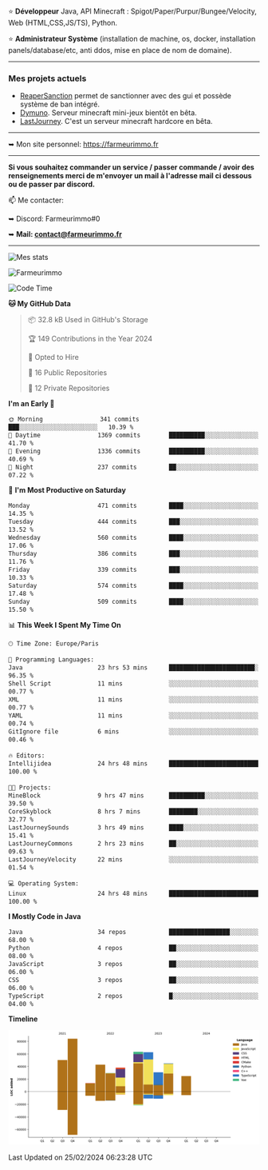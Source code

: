 ⭐ **Développeur** Java, API Minecraft : Spigot/Paper/Purpur/Bungee/Velocity, Web (HTML,CSS,JS/TS), Python.

⭐ **Administrateur Système** (installation de machine, os, docker, installation panels/database/etc, anti ddos, mise en place de nom de domaine).

---

### Mes projets actuels
- [ReaperSanction](https://www.spigotmc.org/resources/reapersanction.89580/) permet de sanctionner avec des gui et possède système de ban intégré.
- [Dymuno](https://discord.gg/dymuno-community-986460742293282886). Serveur minecraft mini-jeux bientôt en bêta.
- [LastJourney](https://lastjourney.fr). C'est un serveur minecraft hardcore en bêta.

---

➥ Mon site personnel: https://farmeurimmo.fr

---

**Si vous souhaitez commander un service / passer commande / avoir des renseignements merci de m'envoyer un mail à l'adresse mail ci dessous ou de passer par discord.**

📫 Me contacter:
 
   ➥ Discord: Farmeurimmo#0
   
   ➥ **Mail: contact@farmeurimmo.fr**

---

![Mes stats](https://github-readme-stats.farmeurimmo.fr/api?username=Farmeurimmo&count_private=true&show_icons=true&theme=radical)

<img src="https://komarev.com/ghpvc/?username=Farmeurimmo" alt="Farmeurimmo" />

<!--START_SECTION:waka-->
![Code Time](http://img.shields.io/badge/Code%20Time-1%2C202%20hrs%2031%20mins-blue)

**🐱 My GitHub Data** 

> 📦 32.8 kB Used in GitHub's Storage 
 > 
> 🏆 149 Contributions in the Year 2024
 > 
> 💼 Opted to Hire
 > 
> 📜 16 Public Repositories 
 > 
> 🔑 12 Private Repositories 
 > 
**I'm an Early 🐤** 

```text
🌞 Morning                341 commits         ███░░░░░░░░░░░░░░░░░░░░░░   10.39 % 
🌆 Daytime                1369 commits        ██████████░░░░░░░░░░░░░░░   41.70 % 
🌃 Evening                1336 commits        ██████████░░░░░░░░░░░░░░░   40.69 % 
🌙 Night                  237 commits         ██░░░░░░░░░░░░░░░░░░░░░░░   07.22 % 
```
📅 **I'm Most Productive on Saturday** 

```text
Monday                   471 commits         ████░░░░░░░░░░░░░░░░░░░░░   14.35 % 
Tuesday                  444 commits         ███░░░░░░░░░░░░░░░░░░░░░░   13.52 % 
Wednesday                560 commits         ████░░░░░░░░░░░░░░░░░░░░░   17.06 % 
Thursday                 386 commits         ███░░░░░░░░░░░░░░░░░░░░░░   11.76 % 
Friday                   339 commits         ███░░░░░░░░░░░░░░░░░░░░░░   10.33 % 
Saturday                 574 commits         ████░░░░░░░░░░░░░░░░░░░░░   17.48 % 
Sunday                   509 commits         ████░░░░░░░░░░░░░░░░░░░░░   15.50 % 
```


📊 **This Week I Spent My Time On** 

```text
🕑︎ Time Zone: Europe/Paris

💬 Programming Languages: 
Java                     23 hrs 53 mins      ████████████████████████░   96.35 % 
Shell Script             11 mins             ░░░░░░░░░░░░░░░░░░░░░░░░░   00.77 % 
XML                      11 mins             ░░░░░░░░░░░░░░░░░░░░░░░░░   00.77 % 
YAML                     11 mins             ░░░░░░░░░░░░░░░░░░░░░░░░░   00.74 % 
GitIgnore file           6 mins              ░░░░░░░░░░░░░░░░░░░░░░░░░   00.46 % 

🔥 Editors: 
Intellijidea             24 hrs 48 mins      █████████████████████████   100.00 % 

🐱‍💻 Projects: 
MineBlock                9 hrs 47 mins       ██████████░░░░░░░░░░░░░░░   39.50 % 
CoreSkyblock             8 hrs 7 mins        ████████░░░░░░░░░░░░░░░░░   32.77 % 
LastJourneySounds        3 hrs 49 mins       ████░░░░░░░░░░░░░░░░░░░░░   15.41 % 
LastJourneyCommons       2 hrs 23 mins       ██░░░░░░░░░░░░░░░░░░░░░░░   09.63 % 
LastJourneyVelocity      22 mins             ░░░░░░░░░░░░░░░░░░░░░░░░░   01.54 % 

💻 Operating System: 
Linux                    24 hrs 48 mins      █████████████████████████   100.00 % 
```

**I Mostly Code in Java** 

```text
Java                     34 repos            █████████████████░░░░░░░░   68.00 % 
Python                   4 repos             ██░░░░░░░░░░░░░░░░░░░░░░░   08.00 % 
JavaScript               3 repos             ██░░░░░░░░░░░░░░░░░░░░░░░   06.00 % 
CSS                      3 repos             ██░░░░░░░░░░░░░░░░░░░░░░░   06.00 % 
TypeScript               2 repos             █░░░░░░░░░░░░░░░░░░░░░░░░   04.00 % 
```



**Timeline**

![Lines of Code chart](https://raw.githubusercontent.com/Farmeurimmo/Farmeurimmo/main/assets/bar_graph.png)


 Last Updated on 25/02/2024 06:23:28 UTC
<!--END_SECTION:waka-->
